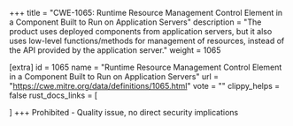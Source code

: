 +++
title = "CWE-1065: Runtime Resource Management Control Element in a Component Built to Run on Application Servers"
description	= "The product uses deployed components from application servers, but it also uses low-level functions/methods for management of resources, instead of the API provided by the application server."
weight = 1065

[extra]
id = 1065
name = "Runtime Resource Management Control Element in a Component Built to Run on Application Servers"
url = "https://cwe.mitre.org/data/definitions/1065.html"
vote = ""
clippy_helps = false
rust_docs_links = [
	
]
+++
Prohibited - Quality issue, no direct security implications
